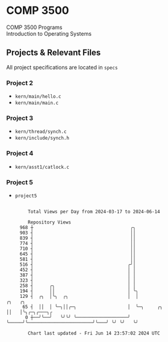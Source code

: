 # COMP 3500
COMP 3500 Programs  
Introduction to Operating Systems  
## Projects & Relevant Files
All project specifications are located in `specs`
### Project 2
- `kern/main/hello.c`
- `kern/main/main.c`
### Project 3
- `kern/thread/synch.c`
- `kern/include/synch.h`
### Project 4
- `kern/asst1/catlock.c`
### Project 5
- `project5`

```

        Total Views per Day from 2024-03-17 to 2024-06-14

        Repository Views
     968 ┼                                    ╭╮
     903 ┤                                    ││
     839 ┤                                    ││
     774 ┤                                    ││
     710 ┤                                    ││
     645 ┤                                    ││
     581 ┤                                    ││
     516 ┤                                   ╭╯│
     452 ┤                                   │ │
     387 ┤                                   │ │
     323 ┤                                   │ │
     258 ┤      ╭╮                           │ │
     194 ┤      ││                           │ ╰╮
     129 ┤  ╭╮  │╰╮  ╭╮                      │  │                                 ╭╮   ╭╮
      65 ┤  ││  │ ╰─╮││╭─╮                   │  ╰─╮     ╭╮                        ││   │╰╮╭─╮╭───╮╭
       0 ┼──╯╰──╯   ╰╯╰╯ ╰───────────────────╯    ╰─────╯╰────────────────────────╯╰───╯ ╰╯ ╰╯   ╰╯

        Chart last updated - Fri Jun 14 23:57:02 2024 UTC
        
```
